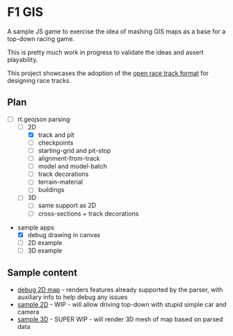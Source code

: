 # F1 GIS

A sample JS game to exercise the idea of mashing GIS maps as a base for a top-down racing game.

This is pretty much work in progress to validate the ideas and assert playability.

This project showcases the adoption of the [open race track format](https://github.com/JosePedroDias/open-race-track-format) for designing race tracks.


## Plan

- [ ] rt.geojson parsing
  - [ ] 2D
    - [x] track and pit
    - [ ] checkpoints
    - [ ] starting-grid and pit-stop
    - [ ] alignment-from-track
    - [ ] model and model-batch
    - [ ] track decorations
    - [ ] terrain-material
    - [ ] buildings
  - [ ] 3D
    - [ ] same support as 2D
    - [ ] cross-sections + track decorations

- sample apps
  - [x] debug drawing in canvas
  - [ ] 2D example
  - [ ] 3D example

## Sample content

- [debug 2D map](https://josepedrodias.github.io/f1gis/) - renders features already supported by the parser, with auxiliary info to help debug any issues
- [sample 2D](https://josepedrodias.github.io/f1gis/2D.html) - WIP - will allow driving top-down with stupid simple car and camera
- [sample 3D](https://josepedrodias.github.io/f1gis/3D.html) - SUPER WIP - will render 3D mesh of map based on parsed data
